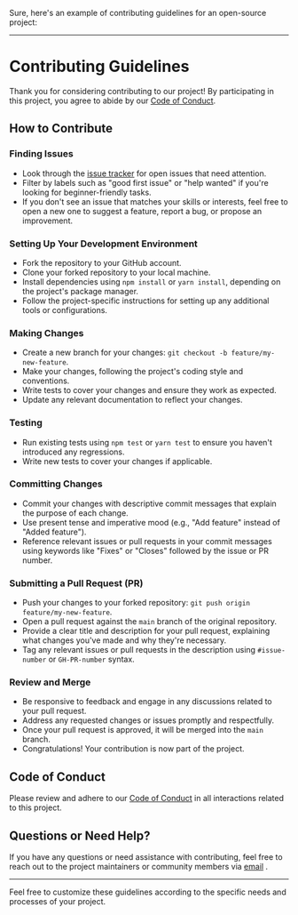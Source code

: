 Sure, here's an example of contributing guidelines for an open-source project:

---

# Contributing Guidelines

Thank you for considering contributing to our project! By participating in this project, you agree to abide by our [Code of Conduct](./CODE_OF_CONDUCT.md).

## How to Contribute

### Finding Issues

- Look through the [issue tracker](https://github.com/coralsio/laraship/issues) for open issues that need attention.
- Filter by labels such as "good first issue" or "help wanted" if you're looking for beginner-friendly tasks.
- If you don't see an issue that matches your skills or interests, feel free to open a new one to suggest a feature, report a bug, or propose an improvement.

### Setting Up Your Development Environment

- Fork the repository to your GitHub account.
- Clone your forked repository to your local machine.
- Install dependencies using `npm install` or `yarn install`, depending on the project's package manager.
- Follow the project-specific instructions for setting up any additional tools or configurations.

### Making Changes

- Create a new branch for your changes: `git checkout -b feature/my-new-feature`.
- Make your changes, following the project's coding style and conventions.
- Write tests to cover your changes and ensure they work as expected.
- Update any relevant documentation to reflect your changes.

### Testing

- Run existing tests using `npm test` or `yarn test` to ensure you haven't introduced any regressions.
- Write new tests to cover your changes if applicable.

### Committing Changes

- Commit your changes with descriptive commit messages that explain the purpose of each change.
- Use present tense and imperative mood (e.g., "Add feature" instead of "Added feature").
- Reference relevant issues or pull requests in your commit messages using keywords like "Fixes" or "Closes" followed by the issue or PR number.

### Submitting a Pull Request (PR)

- Push your changes to your forked repository: `git push origin feature/my-new-feature`.
- Open a pull request against the `main` branch of the original repository.
- Provide a clear title and description for your pull request, explaining what changes you've made and why they're necessary.
- Tag any relevant issues or pull requests in the description using `#issue-number` or `GH-PR-number` syntax.

### Review and Merge

- Be responsive to feedback and engage in any discussions related to your pull request.
- Address any requested changes or issues promptly and respectfully.
- Once your pull request is approved, it will be merged into the `main` branch.
- Congratulations! Your contribution is now part of the project.

## Code of Conduct

Please review and adhere to our [Code of Conduct](./CODE_OF_CONDUCT.md) in all interactions related to this project.

## Questions or Need Help?

If you have any questions or need assistance with contributing, feel free to reach out to the project maintainers or community members via [email](mailto:info@laraship.com) .

---

Feel free to customize these guidelines according to the specific needs and processes of your project.
